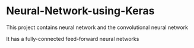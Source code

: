# Neural-Network-using-Keras
This project contains neural network and the convolutional neural network

It has a fully-connected feed-forward neural networks
